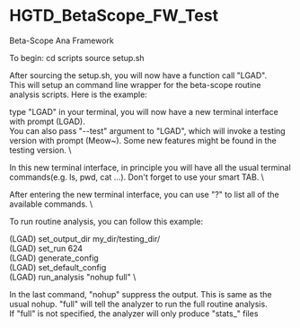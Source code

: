 # HGTD_BetaScope_FW_Test
Beta-Scope Ana Framework

To begin:
   cd scripts
   source setup.sh


After sourcing the setup.sh, you will now have a function call "LGAD". \
This will setup an command line wrapper for the beta-scope routine analysis scripts. Here is the example:

type "LGAD" in your terminal, you will now have a new terminal interface with prompt (LGAD).\
You can also pass "--test" argument to "LGAD", which will invoke a testing version with prompt (Meow~). Some new features might be found in the testing version. \

In this new terminal interface, in principle you will have all the usual terminal commands(e.g. ls, pwd, cat ...). Don't forget to use your smart TAB. \

After entering the new terminal interface, you can use "?" to list all of the available commands. \

To run routine analysis, you can follow this example:

(LGAD) set_output_dir my_dir/testing_dir/ \
(LGAD) set_run 624 \
(LGAD) generate_config \
(LGAD) set_default_config \
(LGAD) run_analysis "nohup full" \

In the last command, "nohup" suppress the output. This is same as the usual nohup. "full" will tell the analyzer to run the full routine analysis. \
If "full" is not specified, the analyzer will only produce "stats_" files
